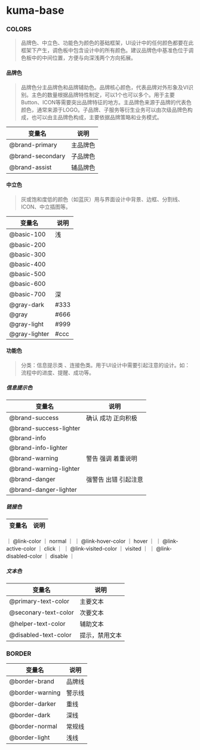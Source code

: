 # kuma-base

### COLORS

> 品牌色、中立色、功能色为颜色的基础框架，UI设计中的任何颜色都要在此框架下产生，调色板中包含设计中的所有颜色。建议品牌色中基准色位于调色板中的中间位置，方便与向深浅两个方向拓展。

#### 品牌色

> 品牌色分主品牌色和品牌辅助色。品牌核心颜色，代表品牌对外形象及VI识别。主色的数量根据品牌特性制定，可以1个也可以多个。用于主要Button、ICON等需要突出品牌特征的地方。主品牌色来源于品牌的代表色颜色，通常来源于LOGO。子品牌、子服务等衍生业务可以由次级品牌色构成，也可以由主品牌色构成，主要依据品牌策略和业务模式。

| 变量名 | 说明 |
| --- | --- |
| @brand-primary | 主品牌色 |
| @brand-secondary | 子品牌色 |
| @brand-assist | 辅品牌色 |

#### 中立色

> 灰或饱和度低的颜色（如蓝灰）用与界面设计中背景、边框、分割线、ICON、中立插图等。

| 变量名 | 说明 |
| --- | --- |
| @basic-100 | 浅 |
| @basic-200 | |
| @basic-300 | |
| @basic-400 | |
| @basic-500 | |
| @basic-600 | |
| @basic-700 | 深 |
| @gray-dark | #333 |
| @gray | #666 |
| @gray-light | #999 |
| @gray-lighter | #ccc |

#### 功能色

> 分类：信息提示类 、连接色类。用于UI设计中需要引起注意的设计。如：流程中的进度、提醒、成功等。

##### 信息提示色

| 变量名 | 说明 |
| --- | --- |
| @brand-success | 确认 成功 正向积极 |
| @brand-success-lighter | |
| @brand-info | |
| @brand-info-lighter | |
| @brand-warning | 警告 强调 着重说明 |
| @brand-warning-lighter | |
| @brand-danger | 强警告 出错 引起注意 |
| @brand-danger-lighter | |

##### 链接色

| 变量名 | 说明 |
| --- | --- |
｜ @link-color ｜ normal ｜
｜ @link-hover-color ｜ hover ｜
｜ @link-active-color ｜ click ｜
｜ @link-visited-color ｜ visited ｜
｜ @link-disabled-color ｜ disable ｜

##### 文本色

| 变量名 | 说明 |
| --- | --- |
| @primary-text-color | 主要文本 |
| @seconary-text-color | 次要文本 |
| @helper-text-color | 辅助文本 |
| @disabled-text-color | 提示，禁用文本 |

### BORDER

| 变量名 | 说明 |
| --- | --- |
| @border-brand | 品牌线 |
| @border-warning | 警示线 |
| @border-darker | 重线 |
| @border-dark | 深线 |
| @border-normal | 常规线 |
| @border-light | 浅线 |
